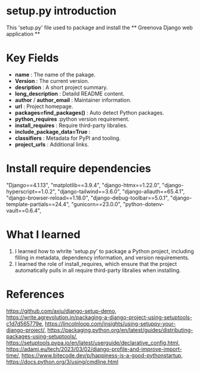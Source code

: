 # setup.py introduction

This 'setup.py' file used to package and install the ** Greenova Django web 
application **

# Key Fields

- **name** : The name of the pakage.
- **Version** : The current version.
- **desription** : A short project summary.
- **long_description** : Detaild README content.
- **author** / **author_email** :  Maintainer information.
- **url** : Project homepage.
- **packages=find_packages()** : Auto detect Python packages.
- **python_requires** :python version requirement.
- **install_requires** : Require third-party libralies.
- **include_package_data=True** :
- **classifiers** : Metadata for PyPI and tooling.
- **project_urls** : Additional links.

# Install require dependencies

"Django==4.1.13",
"matplotlib==3.9.4",
"django-htmx==1.22.0",
"django-hyperscript==1.0.2",
"django-tailwind==3.6.0",
"django-allauth==65.4.1",
"django-browser-reload==1.18.0",
"django-debug-toolbar==5.0.1",
"django-template-partials==24.4",
"gunicorn==23.0.0",
"python-dotenv-vault==0.6.4",

# What I learned

1. I learned how to whrite 'setup.py' to package a Python project, including filling
in metadata, dependency information, and version requirements.
2. I learned the role of install_requires, which ensure that the project automatically
pulls in all require third-party libralies when installing.

# References

https://github.com/axju/django-setup-demo, 
https://write.agrevolution.in/packaging-a-django-project-using-setuptools-c1d7d565779e, https://lincolnloop.com/insights/using-setuppy-your-django-project/,
https://packaging.python.org/en/latest/guides/distributing-packages-using-setuptools/, https://setuptools.pypa.io/en/latest/userguide/declarative_config.html, 
https://adamj.eu/tech/2023/03/02/django-profile-and-improve-import-time/, 
https://www.bitecode.dev/p/happiness-is-a-good-pythonstartup, 
https://docs.python.org/3/using/cmdline.html

